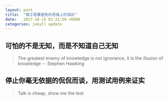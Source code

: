 ```yaml
---
layout: post
title:  "做工程要避免的思维上的误区"
date:   2017-10-15 01:21:50 +0800
categories: jekyll update
---
```


## 可怕的不是无知，而是不知道自己无知
> The greatest enemy of knowledge is not ignorance, it is the illusion of knowledge                    -- Stephen Hawking

## 停止你毫无依据的侃侃而谈，用测试用例来证实
> Talk is cheap, show me the test

